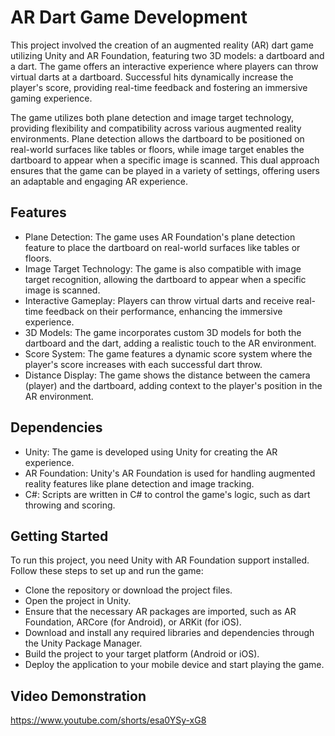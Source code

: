# AR Dart Game Development

  This project involved the creation of an augmented reality (AR) dart game utilizing Unity and AR
Foundation, featuring two 3D models: a dartboard and a dart. The game offers an interactive experience
where players can throw virtual darts at a dartboard. Successful hits dynamically increase the player's
score, providing real-time feedback and fostering an immersive gaming experience.

  The game utilizes both plane detection and image target technology, providing flexibility and compatibility across various augmented reality environments. Plane detection allows the dartboard to be positioned on real-world surfaces like tables or floors, while image target enables the dartboard to appear when a specific image is scanned. This dual approach ensures that the game can be played in a variety of settings, offering users an adaptable and engaging AR experience.

## Features
- Plane Detection: The game uses AR Foundation's plane detection feature to place the dartboard on real-world surfaces like tables or floors.
- Image Target Technology: The game is also compatible with image target recognition, allowing the dartboard to appear when a specific image is scanned.
- Interactive Gameplay: Players can throw virtual darts and receive real-time feedback on their performance, enhancing the immersive experience.
- 3D Models: The game incorporates custom 3D models for both the dartboard and the dart, adding a realistic touch to the AR environment.
- Score System: The game features a dynamic score system where the player's score increases with each successful dart throw.
- Distance Display: The game shows the distance between the camera (player) and the dartboard, adding context to the player's position in the AR environment.

## Dependencies
- Unity: The game is developed using Unity for creating the AR experience.
- AR Foundation: Unity's AR Foundation is used for handling augmented reality features like plane detection and image tracking.
- C#: Scripts are written in C# to control the game's logic, such as dart throwing and scoring.

## Getting Started
  To run this project, you need Unity with AR Foundation support installed. Follow these steps to set up and run the game:
- Clone the repository or download the project files.
- Open the project in Unity.
- Ensure that the necessary AR packages are imported, such as AR Foundation, ARCore (for Android), or ARKit (for iOS).
- Download and install any required libraries and dependencies through the Unity Package Manager.
- Build the project to your target platform (Android or iOS).
- Deploy the application to your mobile device and start playing the game. 

## Video Demonstration
https://www.youtube.com/shorts/esa0YSy-xG8
